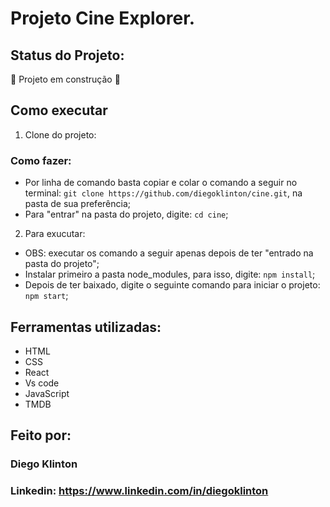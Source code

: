 # Projeto Cine Explorer.

## Status do Projeto:
:construction: Projeto em construção :construction:

## Como executar
1. Clone do projeto:
### Como fazer: 
* Por linha de comando basta copiar e colar o comando a seguir no terminal: `git clone https://github.com/diegoklinton/cine.git`, na pasta de sua preferência;
* Para "entrar" na pasta do projeto, digite: `cd cine`;

2. Para exucutar:
* OBS: executar os comando a seguir apenas depois de ter "entrado na pasta do projeto";
* Instalar primeiro a pasta node_modules, para isso, digite: `npm install`;
* Depois de ter baixado, digite o seguinte comando para iniciar o projeto: `npm start`;
## Ferramentas utilizadas:

* HTML
* CSS
* React
* Vs code
* JavaScript
* TMDB
## Feito por:

### Diego Klinton

### Linkedin: https://www.linkedin.com/in/diegoklinton
